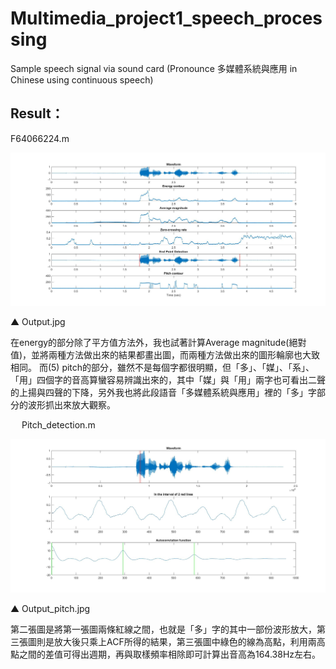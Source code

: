 # Multimedia_project1_speech_processing

Sample speech signal via sound card (Pronounce 多媒體系統與應用 in Chinese using continuous speech)

## Result：

F64066224.m

![image](https://github.com/sonic55567/Multimedia_project1_speech_processing/blob/master/output.jpg)

▲	Output.jpg

在energy的部分除了平方值方法外，我也試著計算Average magnitude(絕對值)，並將兩種方法做出來的結果都畫出圖，而兩種方法做出來的圖形輪廓也大致相同。
而(5) pitch的部分，雖然不是每個字都很明顯，但「多」、「媒」、「系」、「用」四個字的音高算蠻容易辨識出來的，其中「媒」與「用」兩字也可看出二聲的上揚與四聲的下降，另外我也將此段語音「多媒體系統與應用」裡的「多」字部分的波形抓出來放大觀察。

 
Pitch_detection.m

![image](https://github.com/sonic55567/Multimedia_project1_speech_processing/blob/master/output_pitch.jpg)

▲	Output_pitch.jpg

第二張圖是將第一張圖兩條紅線之間，也就是「多」字的其中一部份波形放大，第三張圖則是放大後只乘上ACF所得的結果，第三張圖中綠色的線為高點，利用兩高點之間的差值可得出週期，再與取樣頻率相除即可計算出音高為164.38Hz左右。
